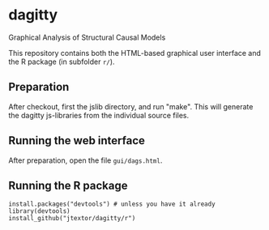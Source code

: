 # dagitty
Graphical Analysis of Structural Causal Models

This repository contains both the HTML-based graphical user interface and
the R package (in subfolder `r/`).

## Preparation

After checkout, first the jslib directory, and run "make". This will generate the dagitty js-libraries from the individual source files.

## Running the web interface

After preparation, open the file `gui/dags.html`.

## Running the R package

```
install.packages("devtools") # unless you have it already
library(devtools)
install_github("jtextor/dagitty/r")
```

